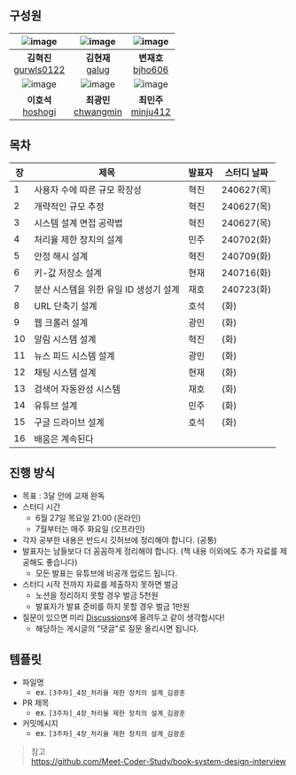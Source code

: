 ## 구성원
| ![image](https://avatars.githubusercontent.com/u/80228712?v=4) |                           ![image](https://avatars.githubusercontent.com/u/41482946?v=4)                           |                      ![image](https://avatars.githubusercontent.com/u/17850099?v=4)                      |
|:-------------------------------------------------------------------------------------------------------:|:--------------------------------------------------------------:|:----------------------------------------------------:|
|                          **김혁진** <br> [gurwls0122](https://github.com/gurwls0122)                           |     **김현재** <br> [galug](https://github.com/galug)      |                **변재호** <br> [bjho606](https://github.com/bjho606)                 |
| ![image](https://avatars.githubusercontent.com/u/71253970?v=4) |                           ![image](https://avatars.githubusercontent.com/u/44563065?v=4)                            |                      ![image](https://avatars.githubusercontent.com/u/59405576?v=4)                      |
|                            **이호석** <br> [hoshogi](https://github.com/hoshogi)                             |     **최광민** <br> [chwangmin](https://github.com/chwangmin)      |                **최민주** <br> [minju412](https://github.com/minju412)                 |


## 목차

| 장  | 제목                                     | 발표자   | 스터디 날짜  |
|----|----------------------------------------|--------|-----------|
| 1  | 사용자 수에 따른 규모 확장성            | 혁진     | 240627(목) |
| 2  | 개략적인 규모 추정                       | 혁진     | 240627(목) |
| 3  | 시스템 설계 면접 공략법                  | 혁진     | 240627(목) |
| 4  | 처리율 제한 장치의 설계                  | 민주     | 240702(화) |
| 5  | 안정 해시 설계                           | 혁진     | 240709(화) |
| 6  | 키-값 저장소 설계                        | 현재     | 240716(화) |
| 7  | 분산 시스템을 위한 유일 ID 생성기 설계    | 재호     | 240723(화) |
| 8  | URL 단축기 설계                          | 호석     | (화)       |
| 9  | 웹 크롤러 설계                           | 광민     | (화)       |
| 10 | 알림 시스템 설계                         | 혁진     | (화)       |
| 11 | 뉴스 피드 시스템 설계                    | 광민     | (화)       |
| 12 | 채팅 시스템 설계                         | 현재     | (화)       |
| 13 | 검색어 자동완성 시스템                    | 재호     | (화)       |
| 14 | 유튜브 설계                              | 민주     | (화)       |
| 15 | 구글 드라이브 설계                        | 호석     | (화)       |
| 16 | 배움은 계속된다                          |          |           |

## 진행 방식

- 목표 : 3달 안에 교재 완독
- 스터디 시간
    - 6월 27일 목요일 21:00 (온라인)
    - 7월부터는 매주 화요일 (오프라인)
- 각자 공부한 내용은 반드시 깃허브에 정리해야 합니다. (공통)
- 발표자는 남들보다 더 꼼꼼하게 정리해야 합니다. (책 내용 이외에도 추가 자료를 제공해도 좋습니다)
    - 모든 발표는 유튜브에 비공개 업로드 됩니다.
- 스터디 시작 전까지 자료를 제출하지 못하면 벌금
    - 노션을 정리하지 못할 경우 벌금 5천원
    - 발표자가 발표 준비를 하지 못할 경우 벌금 1만원
- 질문이 있으면 미리 [Discussions](https://github.com/11th-SSAFY-19/large-scale-system-design/discussions)에 올려두고 같이 생각합시다!
    - 해당하는 게시글의 "댓글"로 질문 올리시면 됩니다.

## 템플릿

- 파일명
  - ex. `[3주차]_4장_처리율 제한 장치의 설계_김광훈`
- PR 제목
  - ex. `[3주차]_4장_처리율 제한 장치의 설계_김광훈`
- 커밋메시지
  - ex. `[3주차]_4장_처리율 제한 장치의 설계_김광훈`

> 참고<br>https://github.com/Meet-Coder-Study/book-system-design-interview